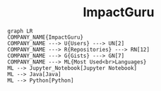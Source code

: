 <h1 align="center">ImpactGuru</h1>

```mermaid
graph LR
COMPANY_NAME{ImpactGuru}
COMPANY_NAME ---> U{Users} ---> UN[2]
COMPANY_NAME ---> R{Repositories} ---> RN[12]
COMPANY_NAME ---> G{Gists} ---> GN[7]
COMPANY_NAME ---> ML{Most Used<br>Languages}
ML --> Jupyter_Notebook[Jupyter Notebook]
ML --> Java[Java]
ML --> Python[Python]
```
